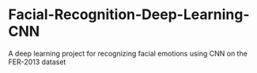 # Facial-Recognition-Deep-Learning-CNN
A deep learning project for recognizing facial emotions using CNN on the FER-2013 dataset
